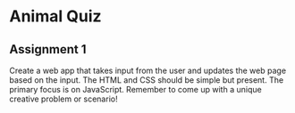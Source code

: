 # Animal Quiz

## Assignment 1

Create a web app that takes input from the user and updates the web page based on the
input. The HTML and CSS should be simple but present. The primary focus is on JavaScript.
Remember to come up with a unique creative problem or scenario!
